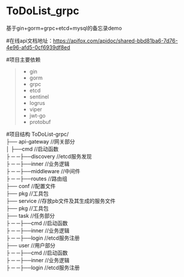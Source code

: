 # ToDoList_grpc
基于gin+gorm+grpc+etcd+mysql的备忘录demo

#在线api文档地址：https://apifox.com/apidoc/shared-bbd81ba6-7d76-4e96-afd5-0cf6939df8ed

#项目主要依赖
>* gin
>* gorm 
>* grpc  
>* etcd  
>* sentinel  
>* logrus  
>* viper  
>* jwt-go  
>* protobuf  

#项目结构
ToDoList-grpc/  
├── api-gateway //网关部分  
│   ├──cmd //启动函数  
├ ─ ─├──discovery //etcd服务发现  
├ ─ ─├──inner //业务逻辑  
├ ─ ─├──middleware //中间件  
├ ─ ─├──routes //路由组  
├── conf //配置文件  
├── pkg //工具包  
├── service //存放pb文件及其生成的服务文件  
├── pkg //工具包  
├── task //任务部分  
├ ─ ─├──cmd //启动函数  
├ ─ ─├──inner //业务逻辑  
├ ─ ─├──login //etcd服务注册  
├── user //用户部分  
├ ─ ─├──cmd //启动函数  
├ ─ ─├──inner //业务逻辑  
├ ─ ─├──login //etcd服务注册  








